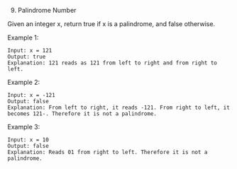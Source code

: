 9. Palindrome Number

Given an integer x, return true if x is a palindrome, and false otherwise.

Example 1:
```
Input: x = 121
Output: true
Explanation: 121 reads as 121 from left to right and from right to left.
```
Example 2:
```
Input: x = -121
Output: false
Explanation: From left to right, it reads -121. From right to left, it becomes 121-. Therefore it is not a palindrome.
```
Example 3:
```
Input: x = 10
Output: false
Explanation: Reads 01 from right to left. Therefore it is not a palindrome.
```

